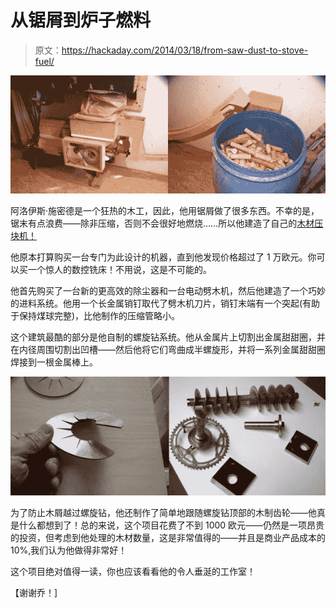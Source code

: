 # 从锯屑到炉子燃料

> 原文：<https://hackaday.com/2014/03/18/from-saw-dust-to-stove-fuel/>

![brisquit maker](img/9008bdfcf07333d3cc9f84ce842adf30.png)

阿洛伊斯·施密德是一个狂热的木工，因此，他用锯屑做了很多东西。不幸的是，锯末有点浪费——除非压缩，否则不会很好地燃烧……所以他建造了自己的[木材压块机！](http://woodgears.ca/reader/alois/press.html)

他原本打算购买一台专门为此设计的机器，直到他发现价格超过了 1 万欧元。你可以买一个惊人的数控铣床！不用说，这是不可能的。

他首先购买了一台新的更高效的除尘器和一台电动劈木机，然后他建造了一个巧妙的进料系统。他用一个长金属销钉取代了劈木机刀片，销钉末端有一个突起(有助于保持煤球完整)，比他制作的压缩管略小。

这个建筑最酷的部分是他自制的螺旋钻系统。他从金属片上切割出金属甜甜圈，并在内径周围切割出凹槽——然后他将它们弯曲成半螺旋形，并将一系列金属甜甜圈焊接到一根金属棒上。

![38](img/aa0630986e408627d5faf8ca2f4d46b8.png)

为了防止木屑越过螺旋钻，他还制作了简单地跟随螺旋钻顶部的木制齿轮——他真是什么都想到了！总的来说，这个项目花费了不到 1000 欧元——仍然是一项昂贵的投资，但考虑到他处理的木材数量，这是非常值得的——并且是商业产品成本的 10%,我们认为他做得非常好！

这个项目绝对值得一读，你也应该看看他的令人垂涎的工作室！

【谢谢乔！]